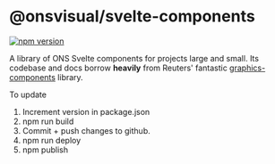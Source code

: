 # @onsvisual/svelte-components

[![npm version](https://badge.fury.io/js/@onsvisual%2Fsvelte-components.svg)](https://www.npmjs.com/package/@onsvisual/svelte-components)

A library of ONS Svelte components for projects large and small. Its codebase and docs borrow **heavily** from Reuters' fantastic [graphics-components](https://github.com/reuters-graphics/graphics-components) library.

To update
1. Increment version in package.json
2. npm run build
3. Commit + push changes to github.
4. npm run deploy
5. npm publish
